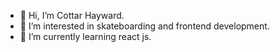 - 👋 Hi, I’m Cottar Hayward.
- 👀 I’m interested in skateboarding and frontend development.
- 🌱 I’m currently learning react js.
